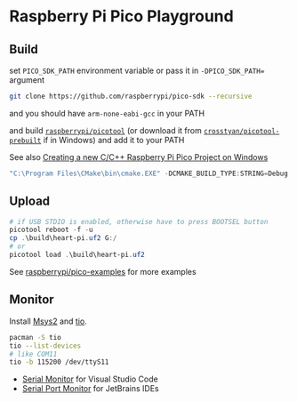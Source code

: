 # Raspberry Pi Pico Playground

## Build

set `PICO_SDK_PATH` environment variable or pass it in `-DPICO_SDK_PATH=` argument

```bash
git clone https://github.com/raspberrypi/pico-sdk --recursive
```

and you should have `arm-none-eabi-gcc` in your PATH

and build [`raspberrypi/picotool`](https://github.com/raspberrypi/picotool) (or download it from [`crosstyan/picotool-prebuilt`](https://github.com/crosstyan/picotool-prebuilt) if in Windows) and add it to your PATH

See also [Creating a new C/C++ Raspberry Pi Pico Project on Windows](https://vanhunteradams.com/Pico/Setup/NewProjectWindows.html)

```powershell
"C:\Program Files\CMake\bin\cmake.EXE" -DCMAKE_BUILD_TYPE:STRING=Debug -DCMAKE_EXPORT_COMPILE_COMMANDS:BOOL=TRUE -DPICO_SDK_PATH=~/pico-sdk -DPICOTOOL_PATH=C:/tools/picotool -GNinja -DCMAKE_C_COMPILER=C:/tools/arm-gnu-toolchain-13.2/bin/arm-none-eabi-gcc.exe -DCMAKE_CXX_COMPILER=C:/tools/arm-gnu-toolchain-13.2/bin/arm-none-eabi-g++.exe --no-warn-unused-cli -SC:/Users/cross/Desktop/code/heart-pico -Bc:/Users/cross/Desktop/code/heart-pico/build
```

## Upload

```powershell
# if USB STDIO is enabled, otherwise have to press BOOTSEL button
picotool reboot -f -u
cp .\build\heart-pi.uf2 G:/
# or
picotool load .\build\heart-pi.uf2
```

See [raspberrypi/pico-examples](https://github.com/raspberrypi/pico-examples) for more examples

## Monitor

Install [Msys2](https://www.msys2.org/) and [tio](https://github.com/tio/tio). 

```bash
pacman -S tio
tio --list-devices
# like COM11
tio -b 115200 /dev/ttyS11
```

- [Serial Monitor](https://marketplace.visualstudio.com/items?itemName=ms-vscode.vscode-serial-monitor) for Visual Studio Code
- [Serial Port Monitor](https://plugins.jetbrains.com/plugin/8031-serial-port-monitor) for JetBrains IDEs

